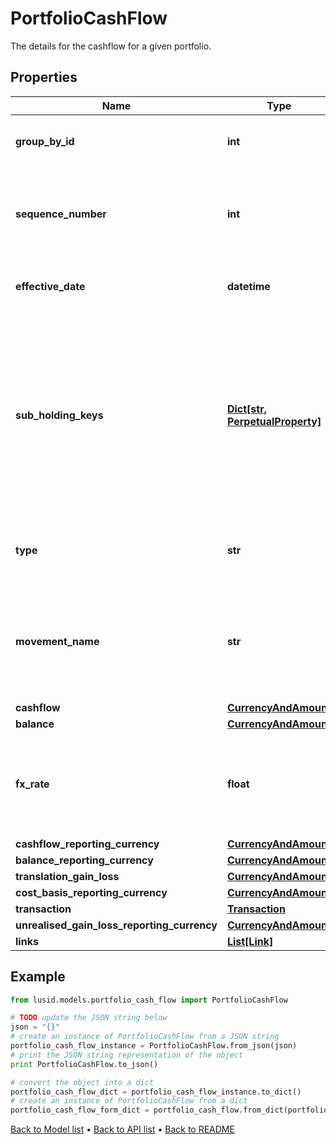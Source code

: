 # PortfolioCashFlow

The details for the cashflow for a given portfolio.

## Properties
Name | Type | Description | Notes
------------ | ------------- | ------------- | -------------
**group_by_id** | **int** | The groupBy subHoldings and currency. | 
**sequence_number** | **int** | Sequence number determining the order of the cash flow records. | 
**effective_date** | **datetime** | Indicates the date when the cash-flow settles. | [optional] 
**sub_holding_keys** | [**Dict[str, PerpetualProperty]**](PerpetualProperty.md) | The sub-holding properties which identify the holding. Each property will be from the &#39;Transaction&#39; domain. These are configured on a transaction portfolio. | [optional] 
**type** | **str** | Indicates the record type (Closed, Open, Activity). | 
**movement_name** | **str** | Indicates the specific movement of the transaction that generated this cash flow. | 
**cashflow** | [**CurrencyAndAmount**](CurrencyAndAmount.md) |  | 
**balance** | [**CurrencyAndAmount**](CurrencyAndAmount.md) |  | 
**fx_rate** | **float** | Exchange rate between the currency of this cash flow and the reporting currency. | 
**cashflow_reporting_currency** | [**CurrencyAndAmount**](CurrencyAndAmount.md) |  | 
**balance_reporting_currency** | [**CurrencyAndAmount**](CurrencyAndAmount.md) |  | 
**translation_gain_loss** | [**CurrencyAndAmount**](CurrencyAndAmount.md) |  | 
**cost_basis_reporting_currency** | [**CurrencyAndAmount**](CurrencyAndAmount.md) |  | 
**transaction** | [**Transaction**](Transaction.md) |  | [optional] 
**unrealised_gain_loss_reporting_currency** | [**CurrencyAndAmount**](CurrencyAndAmount.md) |  | 
**links** | [**List[Link]**](Link.md) |  | [optional] 

## Example

```python
from lusid.models.portfolio_cash_flow import PortfolioCashFlow

# TODO update the JSON string below
json = "{}"
# create an instance of PortfolioCashFlow from a JSON string
portfolio_cash_flow_instance = PortfolioCashFlow.from_json(json)
# print the JSON string representation of the object
print PortfolioCashFlow.to_json()

# convert the object into a dict
portfolio_cash_flow_dict = portfolio_cash_flow_instance.to_dict()
# create an instance of PortfolioCashFlow from a dict
portfolio_cash_flow_form_dict = portfolio_cash_flow.from_dict(portfolio_cash_flow_dict)
```
[Back to Model list](../README.md#documentation-for-models) &#8226; [Back to API list](../README.md#documentation-for-api-endpoints) &#8226; [Back to README](../README.md)


